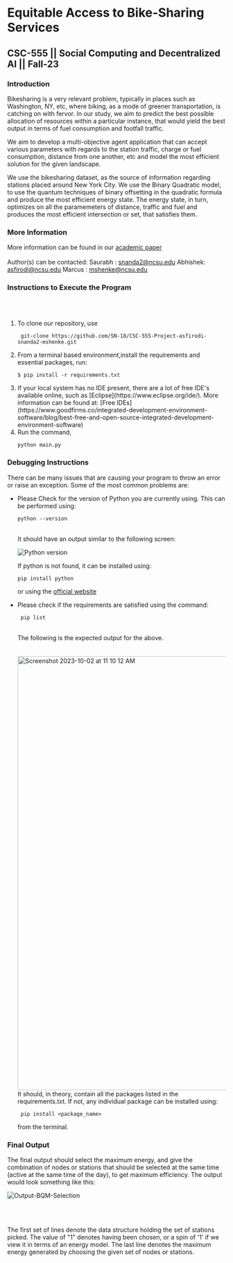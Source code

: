 # Equitable Access to Bike-Sharing Services
## CSC-555 || Social Computing and Decentralized AI || Fall-23

### Introduction
Bikesharing is a very relevant problem, typically in places such as Washington, NY, etc, where biking, as a mode of greener transportation, is catching on with fervor. In our study, we aim to predict the best possible allocation of resources within a particular instance, that would yield the best output in terms of fuel consumption and footfall traffic.

We aim to develop a multi-objective agent application that can accept various parameters with regards to the station traffic, charge or fuel consumption, distance from one another, etc and model the most efficient solution for the given landscape.  

We use the bikesharing dataset, as the source of information regarding stations placed around New York City. We use the Binary Quadratic model, to use the quantum techniques of binary offsetting in the quadratic formula and produce the most efficient energy state. The energy state, in turn, optimizes on all the paramemeters of distance, traffic and fuel and produces the most efficient intersection or set, that satisfies them.  

### More Information 
More information can be found in our [academic paper](https://drive.google.com/file/d/1nrD7PIMRDk0dbzN9o5G4fXJD6yEJ6j-9/view?usp=sharing) <br><br>
Author(s) can be contacted:
Saurabh : snanda2@ncsu.edu
Abhishek: asfirodi@ncsu.edu
Marcus  : mshenke@ncsu.edu



### Instructions to Execute the Program
<br><br>
<ol>
  <li>
To clone our repository, use 
    
``` git-clone https://github.com/SN-18/CSC-555-Project-asfirodi-snanda2-mshenke.git```
  </li>
  <li>
   From a terminal based environment,install the requirements and essential packages, run:

   ```$ pip install -r requirements.txt ```
  </li>

  <li>
  If your local system has no IDE present, there are a lot of free IDE's available online, such as [Eclipse](https://www.eclipse.org/ide/). More information can be found at: [Free IDEs](https://www.goodfirms.co/integrated-development-environment-software/blog/best-free-and-open-source-integrated-development-environment-software)
  </li>
  <li>
    Run the command,
  
  ``` python main.py ```
    
    
     
  </li>
</ol>



### Debugging Instructions
There can be many issues that are causing your program to throw an error or raise an exception. Some of the most common problems are:
<ul>

  <li>
  Please Check for the version of Python you are currently using. This can be performed using:
 
  ``` python --version ```
    
<br>
It should have an output similar to the following screen:

![Python version](https://github.com/SN-18/CSC-555-Project-asfirodi-snanda2-mshenke/assets/83748468/e4d54136-e98f-4533-a2b4-057d4b1c945c)

  If python is not found, it can be installed using:

  ``` pip install python ```
  <br>
  
  or using the [official website](https://www.python.org/downloads/) 
  </li>
  
  <li>
  Please check if the requirements are satisfied using the command:

  ``` pip list```

  <br>
  The following is the expected output for the above. 
  <br><br><br>

  <img width="1000" alt="Screenshot 2023-10-02 at 11 10 12 AM" src="https://github.com/SN-18/CSC-555-Project-asfirodi-snanda2-mshenke/assets/83748468/c82b6db0-f5ea-4161-b4aa-8353baf59927" align="left">
 <br><br>
  
  <br> It should, in theory, contain all the packages listed in the requirements.txt. If not, any individual package can be installed using:

  ``` pip install <package_name>```
<br>

from the terminal.
  
 </li>
</ul>



### Final Output
The final output should select the maximum energy, and give the combination of nodes or stations that should be selected at the same time (active at the same time of the day), to get maximum efficiency. The output would look something like this: 

![Output-BQM-Selection](https://github.com/SN-18/CSC-555-Project-asfirodi-snanda2-mshenke/assets/83748468/6c7e8867-a329-433c-b072-e4d432c83699)

<br><br>

The first set of lines denote the data structure holding the set of stations picked. The value of "1" denotes having been chosen, or a spin of '1' if we view it in terms of an energy model. The last line denotes the maximum energy generated by choosing the given set of nodes or stations.
